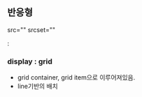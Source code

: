 ## 반응형
src=""
srcset=""

<picture>
:
</picture>


### display : grid
 - grid container, grid item으로 이루어져있음.
 - line기반의 배치
